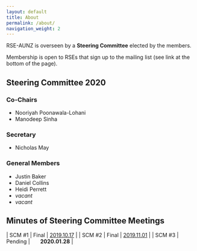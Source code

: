 ```yaml
---
layout: default
title: About
permalink: /about/
navigation_weight: 2
---
```


RSE-AUNZ is overseen by a __Steering Committee__ elected by the members.

Membership is open to RSEs that sign up to the mailing list 
(see link at the bottom of the page).

## Steering Committee 2020

### Co-Chairs
- Nooriyah Poonawala-Lohani
- Manodeep Sinha


### Secretary
- Nicholas May


### General Members
- Justin Baker
- Daniel Collins 
- Heidi Perrett
- *vacant*
- *vacant*


## Minutes of Steering Committee Meetings

| SCM #1 | Final | <a class="rse" href="https://docs.google.com/document/d/1skqBInk_WASEDKAAvCKxrZwKf3SwDxzCJ408F-2lmjg">2019.10.17</a> |
| SCM #2 | Final | <a class="rse" href="https://docs.google.com/document/d/1gTAAPHFKVPq21Oa3La-3cDoWOpKcw4Fapa6ByIK-U-4">2019.11.01</a> |
| SCM #3 | Pending | &nbsp; &nbsp; &nbsp; **2020.01.28** |
